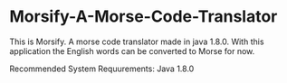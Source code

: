 # Morsify-A-Morse-Code-Translator
This is Morsify. A morse code translator made in java 1.8.0. With this application the English words can be converted to Morse for now.

Recommended System Requurements: Java 1.8.0
